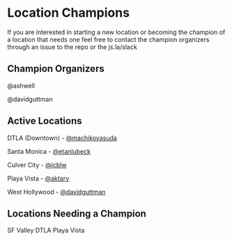 # Location Champions
If you are interested in starting a new location or
becoming the champion of a location that needs one feel free to contact
the champion organizers through an issue to the repo or the js.la/slack


## Champion Organizers
@ashwell

@davidguttman


## Active Locations
DTLA (Downtown) - [@machikoyasuda](https://github.com/machikoyasuda/)

Santa Monica - [@etanlubeck](https://github.com/etanlubeck/)

Culver City - [@jcblw](https://github.com/jcblw/)

Playa Vista - [@aktary](https://github.com/aktary/)

West Hollywood - [@davidguttman](https://github.com/davidguttman/)


## Locations Needing a Champion
SF Valley
DTLA
Playa Vista
